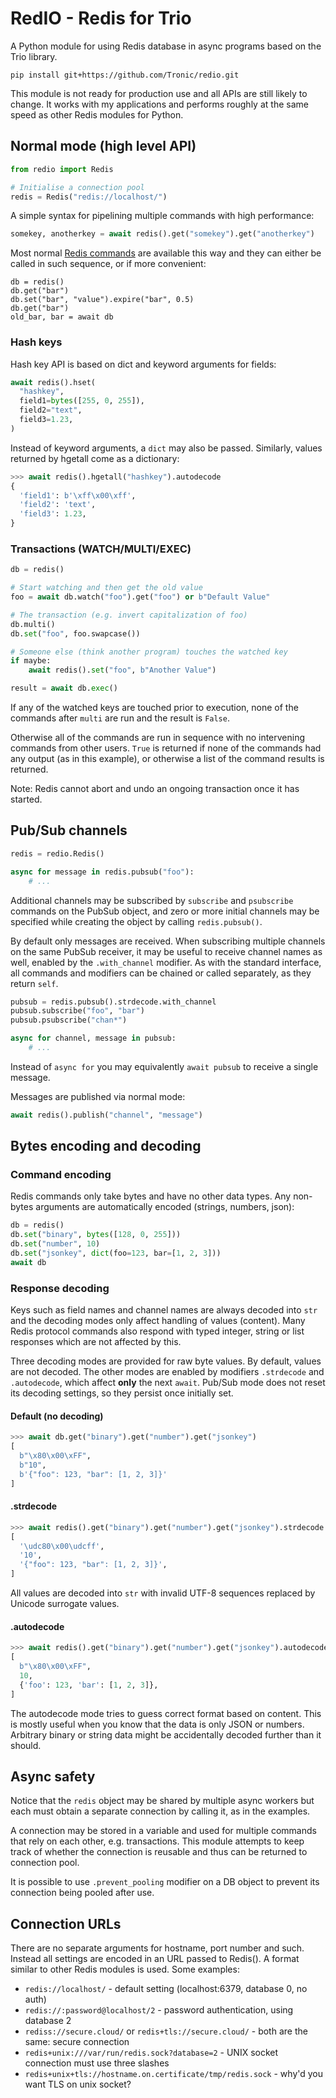 # RedIO - Redis for Trio

A Python module for using Redis database in async programs based on the Trio library.

```
pip install git+https://github.com/Tronic/redio.git
```

This module is not ready for production use and all APIs are still likely to change. It works with my applications and performs roughly at the same speed as other Redis modules for Python.

## Normal mode (high level API)

```python
from redio import Redis

# Initialise a connection pool
redis = Redis("redis://localhost/")
```

A simple syntax for pipelining multiple commands with high performance:

```python
somekey, anotherkey = await redis().get("somekey").get("anotherkey")
```

Most normal [Redis commands](https://redis.io/commands) are available this way and they can either be called in such sequence, or if more convenient:

```
db = redis()
db.get("bar")
db.set("bar", "value").expire("bar", 0.5)
db.get("bar")
old_bar, bar = await db
```

### Hash keys

Hash key API is based on dict and keyword arguments for fields:

```python
await redis().hset(
  "hashkey",
  field1=bytes([255, 0, 255]),
  field2="text",
  field3=1.23,
)
```

Instead of keyword arguments, a `dict` may also be passed. Similarly, values
returned by hgetall come as a dictionary:

```python
>>> await redis().hgetall("hashkey").autodecode
{
  'field1': b'\xff\x00\xff',
  'field2': 'text',
  'field3': 1.23,
}
```

### Transactions (WATCH/MULTI/EXEC)

```python
db = redis()

# Start watching and then get the old value
foo = await db.watch("foo").get("foo") or b"Default Value"

# The transaction (e.g. invert capitalization of foo)
db.multi()
db.set("foo", foo.swapcase())

# Someone else (think another program) touches the watched key
if maybe:
    await redis().set("foo", b"Another Value")

result = await db.exec()
```

If any of the watched keys are touched prior to execution, none of the commands after `multi` are run and the result is `False`.

Otherwise all of the commands are run in sequence with no intervening commands from other users. `True` is returned if none of the commands had any output (as in this example), or otherwise a list of the command results is returned.

Note: Redis cannot abort and undo an ongoing transaction once it has started.

## Pub/Sub channels

```python
redis = redio.Redis()

async for message in redis.pubsub("foo"):
    # ...
```

Additional channels may be subscribed by `subscribe` and `psubscribe` commands
on the PubSub object, and zero or more initial channels may be specified while
creating the object by calling `redis.pubsub()`.

By default only messages are received. When subscribing multiple channels on the
same PubSub receiver, it may be useful to receive channel names as well, enabled
by the `.with_channel` modifier. As with the standard interface, all commands
and modifiers can be chained or called separately, as they return `self`.

```python
pubsub = redis.pubsub().strdecode.with_channel
pubsub.subscribe("foo", "bar")
pubsub.psubscribe("chan*")

async for channel, message in pubsub:
    # ...
```

Instead of `async for` you may equivalently `await pubsub` to receive a single message.

Messages are published via normal mode:

```python
await redis().publish("channel", "message")
```

## Bytes encoding and decoding

### Command encoding

Redis commands only take bytes and have no other data types. Any non-bytes arguments are automatically encoded (strings, numbers, json):

```python
db = redis()
db.set("binary", bytes([128, 0, 255]))
db.set("number", 10)
db.set("jsonkey", dict(foo=123, bar=[1, 2, 3]))
await db
```

### Response decoding

Keys such as field names and channel names are always decoded into `str` and the decoding modes only affect handling of values (content). Many Redis protocol commands also respond with typed integer, string or list responses which are not affected by this.

Three decoding modes are provided for raw byte values. By default, values are not decoded. The other modes are enabled by modifiers `.strdecode` and `.autodecode`, which affect **only** the next `await`. Pub/Sub mode does not reset its decoding settings, so they persist once initially set.

#### Default (no decoding)

```python
>>> await db.get("binary").get("number").get("jsonkey")
[
  b"\x80\x00\xFF",
  b"10",
  b'{"foo": 123, "bar": [1, 2, 3]}'
]
```

#### .strdecode

```python
>>> await redis().get("binary").get("number").get("jsonkey").strdecode
[
  '\udc80\x00\udcff',
  '10',
  '{"foo": 123, "bar": [1, 2, 3]}',
]
```

All values are decoded into `str` with invalid UTF-8 sequences replaced by Unicode surrogate values.

#### .autodecode

```python
>>> await redis().get("binary").get("number").get("jsonkey").autodecode
[
  b"\x80\x00\xFF",
  10,
  {'foo': 123, 'bar': [1, 2, 3]},
]
```

The autodecode mode tries to guess correct format based on content. This is mostly useful when you know that the data is only JSON or numbers. Arbitrary binary or string data might be accidentally decoded further than it should.

## Async safety

Notice that the `redis` object may be shared by multiple async workers but each must obtain a separate connection by calling it, as in the examples.

A connection may be stored in a variable and used for multiple commands that rely on each other, e.g. transactions. This module attempts to keep track of whether the connection is reusable and thus can be returned to connection pool.

It is possible to use `.prevent_pooling` modifier on a DB object to prevent its connection being pooled after use.

## Connection URLs

There are no separate arguments for hostname, port number and such. Instead all settings are encoded in an URL passed to Redis(). A format similar to other Redis modules is used. Some examples:

* `redis://localhost/` - default setting (localhost:6379, database 0, no auth)
* `redis://:password@localhost/2` - password authentication, using database 2
* `rediss://secure.cloud/` or `redis+tls://secure.cloud/` - both are the same: secure connection
* `redis+unix:///var/run/redis.sock?database=2` - UNIX socket connection must use three slashes
* `redis+unix+tls://hostname.on.certificate/tmp/redis.sock` - why'd you want TLS on unix socket?
